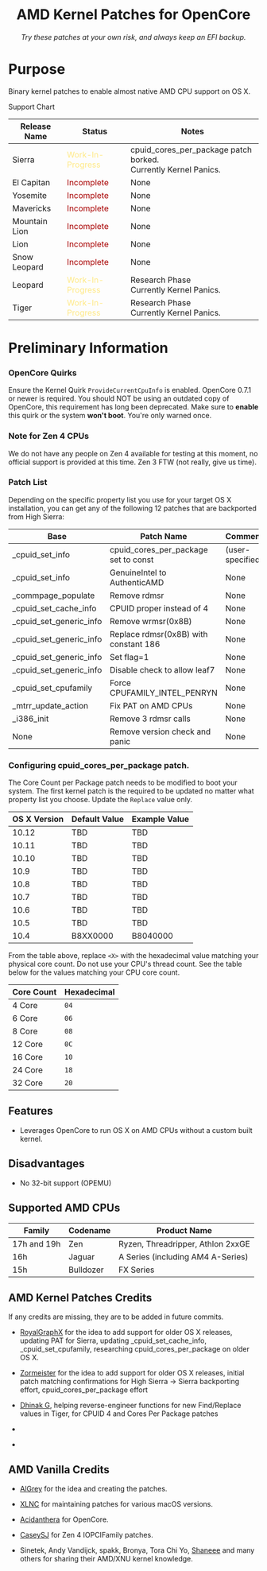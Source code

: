 <span align="center">

# AMD Kernel Patches for OpenCore
###### Try these patches at your own risk, and always keep an EFI backup.

</span>

# Purpose

Binary kernel patches to enable almost native AMD CPU support on OS X.

Support Chart

| Release Name | Status | Notes |
| --- | --- | --- |
| Sierra | <span style="color: #ffe985;">Work-In-Progress</span> | cpuid_cores_per_package patch borked.<br>Currently Kernel Panics. |
| El Capitan | <span style="color: #a80000;">Incomplete</span> | None |
| Yosemite | <span style="color: #a80000;">Incomplete</span> | None |
| Mavericks | <span style="color: #a80000;">Incomplete</span> | None |
| Mountain Lion | <span style="color: #a80000;">Incomplete</span> | None |
| Lion | <span style="color: #a80000;">Incomplete</span> | None |
| Snow Leopard | <span style="color: #a80000;">Incomplete</span> | None |
| Leopard | <span style="color: #ffe985;">Work-In-Progress</span> | Research Phase<br>Currently Kernel Panics. |
| Tiger | <span style="color: #ffe985;">Work-In-Progress</span> | Research Phase<br>Currently Kernel Panics. |

# Preliminary Information

### OpenCore Quirks

Ensure the Kernel Quirk `ProvideCurrentCpuInfo` is enabled. OpenCore 0.7.1 or newer is required. You should NOT be using an outdated copy of OpenCore, this requirement has long been deprecated. Make sure to **enable** this quirk or the system **won't boot**. You're only warned once.

### Note for Zen 4 CPUs

We do not have any people on Zen 4 available for testing at this moment, no official support is provided at this time. Zen 3 FTW (not really, give us time).

### Patch List

Depending on the specific property list you use for your target OS X installation, you can get any of the following 12 patches that are backported from High Sierra:

| Base | Patch Name | Comment |
| --- | --- | --- |
| _cpuid_set_info | cpuid_cores_per_package set to const | (user-specified) |
| _cpuid_set_info | GenuineIntel to AuthenticAMD | None |
| _commpage_populate | Remove rdmsr | None |
| _cpuid_set_cache_info | CPUID proper instead of 4 | None |
| _cpuid_set_generic_info | Remove wrmsr(0x8B) | None |
| _cpuid_set_generic_info | Replace rdmsr(0x8B) with constant 186 | None |
| _cpuid_set_generic_info | Set flag=1 | None |
| _cpuid_set_generic_info | Disable check to allow leaf7 | None |
| _cpuid_set_cpufamily | Force CPUFAMILY_INTEL_PENRYN | None |
| _mtrr_update_action | Fix PAT on AMD CPUs | None |
| _i386_init | Remove 3 rdmsr calls | None |
| None | Remove version check and panic | None |

### Configuring cpuid_cores_per_package patch.

The Core Count per Package patch needs to be modified to boot your system. The first kernel patch is the required to be updated no matter what property list you choose. Update the `Replace` value only.

| OS X Version | Default Value | Example Value |
| --- | --- | --- |
| 10.12 | TBD | TBD |
| 10.11 | TBD | TBD |
| 10.10 | TBD | TBD |
| 10.9 | TBD | TBD |
| 10.8 | TBD | TBD |
| 10.7 | TBD | TBD |
| 10.6 | TBD | TBD |
| 10.5 | TBD | TBD |
| 10.4 | B8XX0000 | B8040000 |

From the table above, replace `<X>` with the hexadecimal value matching your physical core count. Do not use your CPU's thread count. See the table below for the values matching your CPU core count.

| Core Count | Hexadecimal |
| --- | --- |
| 4 Core | `04` |
| 6 Core | `06` |
| 8 Core | `08` |
| 12 Core | `0C` |
| 16 Core | `10` |
| 24 Core | `18` |
| 32 Core | `20` |

## Features

- Leverages OpenCore to run OS X on AMD CPUs without a custom built kernel.

## Disadvantages

- No 32-bit support (OPEMU)

## Supported AMD CPUs

| Family | Codename | Product Name |
| --- | --- | --- |
| 17h and 19h | Zen | Ryzen, Threadripper, Athlon 2xxGE |
| 16h | Jaguar | A Series (including AM4 A-Series) |
| 15h | Bulldozer | FX Series |

## AMD Kernel Patches Credits

If any credits are missing, they are to be added in future commits.

- [RoyalGraphX](https://github.com/RoyalGraphX) for the idea to add support for older OS X releases, updating PAT for Sierra, updating _cpuid_set_cache_info, _cpuid_set_cpufamily, researching cpuid_cores_per_package on older OS X.

- [Zormeister](https://github.com/zormeister) for the idea to add support for older OS X releases, initial patch matching confirmations for High Sierra -> Sierra backporting effort, cpuid_cores_per_package effort

- [Dhinak G](https://github.com/dhinakg), helping reverse-engineer functions for new Find/Replace values in Tiger, for CPUID 4 and Cores Per Package patches

- []()

- []()

## AMD Vanilla Credits

- [AlGrey](https://github.com/AlGreyy) for the idea and creating the patches.

- [XLNC](https://github.com/XLNCs) for maintaining patches for various macOS versions.

- [Acidanthera](https://github.com/acidanthera) for OpenCore.

- [CaseySJ](https://github.com/CaseySJ/) for Zen 4 IOPCIFamily patches.

- Sinetek, Andy Vandijck, spakk, Bronya, Tora Chi Yo, [Shaneee](https://github.com/Shaneee) and many others for sharing their AMD/XNU kernel knowledge.

